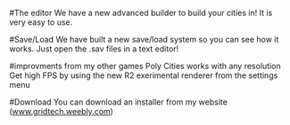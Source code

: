 
#The editor
We have a new advanced builder to build your cities in! It is very easy to use.

#Save/Load
We have built a new save/load system so you can see how it works. Just open the
.sav files in a text editor!

#improvments from my other games
Poly Cities works with any resolution <br>
Get high FPS by using the new R2 exerimental renderer from the settings menu

#Download
You can download an installer from my website (www.gridtech.weebly.com)
